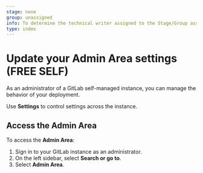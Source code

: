 ```yaml
---
stage: none
group: unassigned
info: To determine the technical writer assigned to the Stage/Group associated with this page, see https://about.gitlab.com/handbook/product/ux/technical-writing/#assignments
type: index
---
```


# Update your Admin Area settings **(FREE SELF)**

As an administrator of a GitLab self-managed instance, you can manage the behavior of your
deployment.

Use **Settings** to control settings across the instance.

## Access the Admin Area

To access the **Admin Area**:

1. Sign in to your GitLab instance as an administrator.
1. On the left sidebar, select **Search or go to**.
1. Select **Admin Area**.
